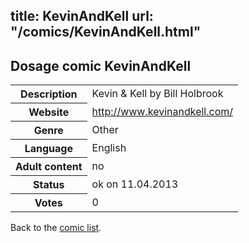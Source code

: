 title: KevinAndKell
url: "/comics/KevinAndKell.html"
---
Dosage comic KevinAndKell
-----------------------------------------

<table class="comicinfo">
<tr>
<th>Description</th><td>Kevin &amp; Kell by Bill Holbrook</td>
</tr>
<tr>
<th>Website</th><td><a href="http://www.kevinandkell.com/">http://www.kevinandkell.com/</a></td>
</tr>
<tr>
<th>Genre</th><td>Other</td>
</tr>
<tr>
<th>Language</th><td>English</td>
</tr>
<tr>
<th>Adult content</th><td>no</td>
</tr>
<tr>
<th>Status</th><td>ok on 11.04.2013</td>
</tr>
<tr>
<th>Votes</th><td>0</div></td>
</tr>
</table>

Back to the [comic list](../comic-index.html).
